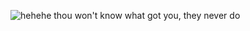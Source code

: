 ![hehehe thou won't know what got you, they never do](https://f4.bcbits.com/img/a0729704889_16.jpg)
